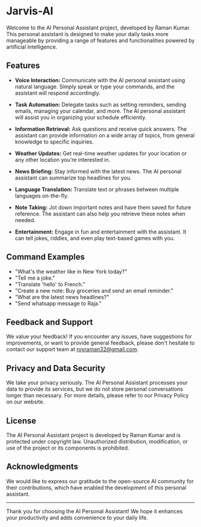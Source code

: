 # Jarvis-AI

Welcome to the AI Personal Assistant project, developed by Raman Kumar. This personal assistant is designed to make your daily tasks more manageable by providing a range of features and functionalities powered by artificial intelligence.

## Features

- **Voice Interaction:** Communicate with the AI personal assistant using natural language. Simply speak or type your commands, and the assistant will respond accordingly.

- **Task Automation:** Delegate tasks such as setting reminders, sending emails, managing your calendar, and more. The AI personal assistant will assist you in organizing your schedule efficiently.

- **Information Retrieval:** Ask questions and receive quick answers. The assistant can provide information on a wide array of topics, from general knowledge to specific inquiries.

- **Weather Updates:** Get real-time weather updates for your location or any other location you're interested in.

- **News Briefing:** Stay informed with the latest news. The AI personal assistant can summarize top headlines for you.

- **Language Translation:** Translate text or phrases between multiple languages on-the-fly.

- **Note Taking:** Jot down important notes and have them saved for future reference. The assistant can also help you retrieve these notes when needed.

- **Entertainment:** Engage in fun and entertainment with the assistant. It can tell jokes, riddles, and even play text-based games with you.

## Command Examples

- "What's the weather like in New York today?"
- "Tell me a joke."
- "Translate 'hello' to French."
- "Create a new note: Buy groceries and send an email reminder."
- "What are the latest news headlines?"
- "Send whatsapp message to Raja."

## Feedback and Support

We value your feedback! If you encounter any issues, have suggestions for improvements, or want to provide general feedback, please don't hesitate to contact our support team at royraman32@gmail.com.

## Privacy and Data Security

We take your privacy seriously. The AI Personal Assistant processes your data to provide its services, but we do not store personal conversations longer than necessary. For more details, please refer to our Privacy Policy on our website.

## License

The AI Personal Assistant project is developed by Raman Kumar and is protected under copyright law. Unauthorized distribution, modification, or use of the project or its components is prohibited.

## Acknowledgments

We would like to express our gratitude to the open-source AI community for their contributions, which have enabled the development of this personal assistant.

---

Thank you for choosing the AI Personal Assistant! We hope it enhances your productivity and adds convenience to your daily life.
